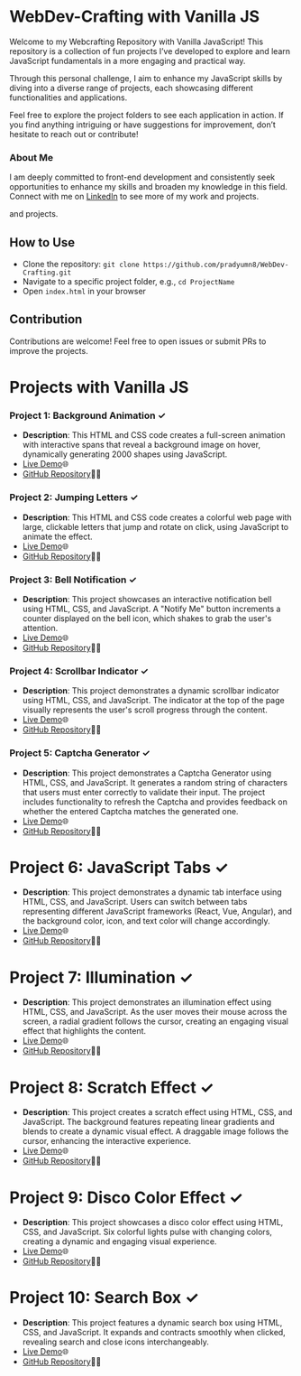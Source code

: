 # WebDev-Crafting with Vanilla JS

Welcome to my Webcrafting Repository with Vanilla JavaScript! This repository is a collection of fun projects I’ve developed to explore and learn JavaScript fundamentals in a more engaging and practical way.

Through this personal challenge, I aim to enhance my JavaScript skills by diving into a diverse range of projects, each showcasing different functionalities and applications.

Feel free to explore the project folders to see each application in action. If you find anything intriguing or have suggestions for improvement, don’t hesitate to reach out or contribute!


### About Me
I am deeply committed to front-end development and consistently seek opportunities to enhance my skills and broaden my knowledge in this field.
Connect with me on [LinkedIn](https://www.linkedin.com/in/pradyumna-web-developer/) to see more of my work and projects.

and projects.

## How to Use
- Clone the repository: `git clone https://github.com/pradyumn8/WebDev-Crafting.git`
- Navigate to a specific project folder, e.g., `cd ProjectName`
- Open `index.html` in your browser

## Contribution
Contributions are welcome! Feel free to open issues or submit PRs to improve the projects.

# Projects with Vanilla JS

### Project 1: Background Animation ✓
- **Description**: This HTML and CSS code creates a full-screen animation with interactive spans that reveal a background image on hover, dynamically generating 2000 shapes using JavaScript.
- [Live Demo](https://animation-bg.netlify.app/)🌐
- [GitHub Repository](https://github.com/pradyumn8/WebDev-Crafting/tree/001129c058653f145d9210bb3ae01f5dcf609fc9/ProjectDay1)👨‍💻

### Project 2: Jumping Letters ✓
- **Description**: This HTML and CSS code creates a colorful web page with large, clickable letters that jump and rotate on click, using JavaScript to animate the effect.
- [Live Demo](https://jumping-letters.netlify.app/)🌐
- [GitHub Repository](https://github.com/pradyumn8/WebDev-Crafting/tree/429cb0eed1b8bbaf4256d114440f7b80d747f7b9/ProjectDay2)👨‍💻

### Project 3: Bell Notification ✓
- **Description**: This project showcases an interactive notification bell using HTML, CSS, and JavaScript. A "Notify Me" button increments a counter displayed on the bell icon, which shakes to grab the user's attention.
- [Live Demo](https://bell-notification.netlify.app/)🌐
- [GitHub Repository](https://github.com/pradyumn8/WebDev-Crafting/tree/134f53e9d9eb90baa36c299e000258c336eacd59/ProjectDay3)👨‍💻

### Project 4: Scrollbar Indicator ✓
- **Description**: This project demonstrates a dynamic scrollbar indicator using HTML, CSS, and JavaScript. The indicator at the top of the page visually represents the user's scroll progress through the content.
- [Live Demo](https://scrollbar-indicator.netlify.app/)🌐
- [GitHub Repository](https://github.com/pradyumn8/WebDev-Crafting/tree/94142e764f5adb13ed279db45be53f477dc50605/ProjectDay4)👨‍💻

### Project 5: Captcha Generator ✓
- **Description**: This project demonstrates a Captcha Generator using HTML, CSS, and JavaScript. It generates a random string of characters that users must enter correctly to validate their input. The project includes functionality to refresh the Captcha and provides feedback on whether the entered Captcha matches the generated one.
- [Live Demo](https://captcha-generatorr.netlify.app/)🌐
- [GitHub Repository](https://github.com/pradyumn8/WebDev-Crafting/tree/94142e764f5adb13ed279db45be53f477dc50605/ProjectDay5)👨‍💻

# Project 6: JavaScript Tabs ✓
- **Description**: This project demonstrates a dynamic tab interface using HTML, CSS, and JavaScript. Users can switch between tabs representing different JavaScript frameworks (React, Vue, Angular), and the background color, icon, and text color will change accordingly.
- [Live Demo](https://tabs-animation.netlify.app/)🌐
- [GitHub Repository](https://github.com/pradyumn8/WebDev-Crafting/tree/94142e764f5adb13ed279db45be53f477dc50605/ProjectDay6)👨‍💻

# Project 7: Illumination ✓
- **Description**: This project demonstrates an illumination effect using HTML, CSS, and JavaScript. As the user moves their mouse across the screen, a radial gradient follows the cursor, creating an engaging visual effect that highlights the content.
- [Live Demo](https://illuminaation.netlify.app/)🌐
- [GitHub Repository](https://github.com/pradyumn8/WebDev-Crafting/tree/94142e764f5adb13ed279db45be53f477dc50605/ProjectDay7)👨‍💻

# Project 8: Scratch Effect ✓
- **Description**: This project creates a scratch effect using HTML, CSS, and JavaScript. The background features repeating linear gradients and blends to create a dynamic visual effect. A draggable image follows the cursor, enhancing the interactive experience.
- [Live Demo](https://scratch-effect.netlify.app/)🌐
- [GitHub Repository](https://github.com/pradyumn8/WebDev-Crafting/tree/0702fc8bb82d97508d188e1e854731ee99692725/ProjectDay8)👨‍💻

# Project 9: Disco Color Effect ✓
- **Description**: This project showcases a disco color effect using HTML, CSS, and JavaScript. Six colorful lights pulse with changing colors, creating a dynamic and engaging visual experience.
- [Live Demo](https://disco-color-effect.netlify.app/)🌐
- [GitHub Repository](https://github.com/pradyumn8/WebDev-Crafting/tree/0702fc8bb82d97508d188e1e854731ee99692725/ProjectDay9)👨‍💻

# Project 10: Search Box ✓
- **Description**: This project features a dynamic search box using HTML, CSS, and JavaScript. It expands and contracts smoothly when clicked, revealing search and close icons interchangeably.
- [Live Demo](https://search-boxx.netlify.app/)🌐
- [GitHub Repository](https://github.com/pradyumn8/WebDev-Crafting/tree/c4212f70c21bd95a5a2a1d5b83ed37363d29fbfb/ProjectDay10)👨‍💻
